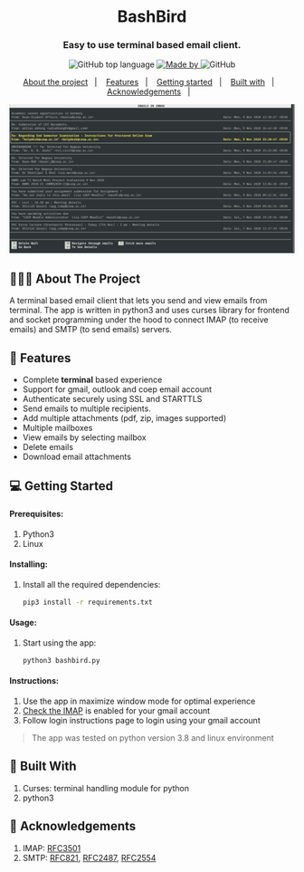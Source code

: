 <h1 align="center">
	BashBird
</h1>

<h3 align="center">
  Easy to use terminal based email client.
</h3>

<p align="center">
  <img alt="GitHub top language" src="https://img.shields.io/badge/language-python3-brightgreen">

  <a href="https://www.linkedin.com/in/eliasgcf/">
    <img alt="Made by" src="https://img.shields.io/badge/made%20by-Rohit%20Chaudhari-blueviolet">
  </a>

  <img alt="GitHub" src="https://img.shields.io/github/license/EliasGcf/readme-template">
</p>

<p align="center">
  <a href="#-about-the-project">About the project</a>&nbsp;&nbsp;&nbsp;|&nbsp;&nbsp;&nbsp;
  <a href="#-features">Features</a>&nbsp;&nbsp;&nbsp;|&nbsp;&nbsp;&nbsp;
  <a href="#-getting-started">Getting started</a>&nbsp;&nbsp;&nbsp;|&nbsp;&nbsp;&nbsp;
  <a href="#-built-with">Built with</a>&nbsp;&nbsp;&nbsp;|&nbsp;&nbsp;&nbsp;
  <a href="#-acknowledgements">Acknowledgements</a>&nbsp;&nbsp;&nbsp;|&nbsp;&nbsp;&nbsp;
</p>

<img alt="Layout" src="Screenshots/6.png">

##  👨🏻‍💻 About The Project
A terminal based email client that lets you send and view emails from terminal. The app is written in python3 and uses curses library for frontend and socket programming under the hood to connect IMAP (to receive emails) and SMTP (to send emails) servers. 

## 🌟 Features

-   Complete **terminal** based experience
-   Support for gmail, outlook and coep email account
-   Authenticate securely using SSL and STARTTLS
-   Send emails to multiple recipients.
-   Add multiple attachments (pdf, zip, images supported)
-   Multiple mailboxes
-   View emails by selecting mailbox
-   Delete emails
-   Download email attachments


## 💻 Getting Started

#### Prerequisites:

1. Python3
2. Linux

#### Installing:

1. Install all the required dependencies:
    ```sh
    pip3 install -r requirements.txt
    ```

#### Usage:

1. Start using the app:
    ```sh
    python3 bashbird.py
    ```

#### Instructions:

1. Use the app in maximize window mode for optimal experience
2. [Check the IMAP](https://support.google.com/mail/answer/7126229?hl=en) is enabled for your gmail account
3. Follow login instructions page to login using your gmail account

> The app was tested on python version 3.8 and linux environment

## 🚀 Built With
1. Curses:  terminal handling module for python
2. python3

## 📝 Acknowledgements
1. IMAP: [RFC3501](https://tools.ietf.org/html/rfc3501)
2. SMTP: [RFC821](https://tools.ietf.org/html/rfc821), [RFC2487](https://tools.ietf.org/html/rfc2487), [RFC2554](https://tools.ietf.org/html/rfc2554)
